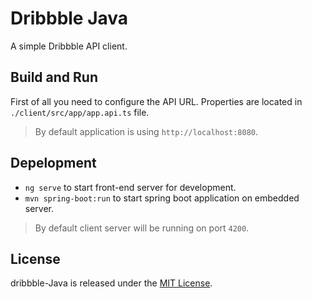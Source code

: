 # Dribbble Java

A simple Dribbble API client.

## Build and Run

First of all you need to configure the API URL. Properties are located in `./client/src/app/app.api.ts` file.

> By default application is using `http://localhost:8080`.

## Depelopment

- `ng serve` to start front-end server for development.
- `mvn spring-boot:run` to start spring boot application on embedded server.

> By default client server will be running on port `4200`.

## License
dribbble-Java is released under the [MIT License](https://opensource.org/licenses/MIT).
